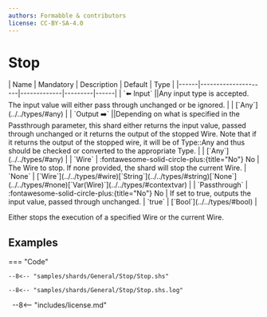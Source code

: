 ```yaml
---
authors: Formabble & contributors
license: CC-BY-SA-4.0
---
```



# Stop

<div class="sh-parameters" markdown="1">
| Name | Mandatory | Description | Default | Type |
|------|---------------------|-------------|---------|------|
| `⬅️ Input` ||Any input type is accepted. The input value will either pass through unchanged or be ignored. | | [`Any`](../../types/#any) |
| `Output ➡️` ||Depending on what is specified in the Passthrough parameter, this shard either returns the input value, passed through unchanged or it returns the output of the stopped Wire. Note that if it returns the output of the stopped wire, it will be of Type::Any and thus should be checked or converted to the appropriate Type. | | [`Any`](../../types/#any) |
| `Wire` | :fontawesome-solid-circle-plus:{title="No"} No  | The Wire to stop. If none provided, the shard will stop the current Wire. | `None` | [`Wire`](../../types/#wire)[`String`](../../types/#string)[`None`](../../types/#none)[`Var(Wire)`](../../types/#contextvar) |
| `Passthrough` | :fontawesome-solid-circle-plus:{title="No"} No  | If set to true, outputs the input value, passed through unchanged. | `true` | [`Bool`](../../types/#bool) |

</div>

Either stops the execution of a specified Wire or the current Wire.

## Examples

=== "Code"

  ```x86asm linenums="1"
  --8<-- "samples/shards/General/Stop/Stop.shs"
  ```

  ```
  --8<-- "samples/shards/General/Stop/Stop.shs.log"
  ```
&nbsp;
--8<-- "includes/license.md"

